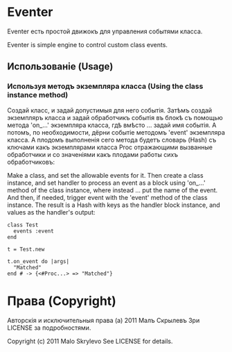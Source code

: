 # Eventer

Eventer есть простой движокъ для управления событями класса.

Eventer is simple engine to control custom class events.

## Использованіе (Usage)

### Используя методъ экземпляра класса (Using the class instance method)
Создай класс, и задай допустимыя для него событія. Затѣмъ создай экземпляръ класса и задай обработчикъ событія въ блокѣ съ помощью метода 'on_...' экземпляра класса, гдѣ вмѣсто ... задай имя событія. А потомъ, по необходимости, дёрни событіе методомъ 'event' экземпляра класса. А плодомъ выполненія сего метода будетъ словарь (Hash) съ ключами какъ экземплярами класса Proc отражающими вызванные обработчики и со значеніями какъ плодами работы сихъ обработчиковъ:

Make a class, and set the allowable events for it. Then create a class instance, and set handler to process an event as a block using 'on_...' method of the class instance, where instead ... put the name of the event. And then, if needed, trigger event with the 'event' method of the class instance. The result is a Hash with keys as the handler block instance, and values as the handler's output:

    class Test
      events :event
    end

    t = Test.new

    t.on_event do |args|
      "Matched"
    end # -> {<#Proc...> => "Matched"}

# Права (Copyright)

Авторскія и исключительныя права (а) 2011 Малъ Скрылевъ
Зри LICENSE за подробностями.

Copyright (c) 2011 Malo Skrylevo
See LICENSE for details.

